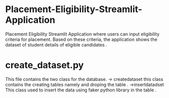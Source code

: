 # Placement-Eligibility-Streamlit-Application
Placement Eligibility Streamlit Application  where users can input eligibility criteria for placement. Based on these criteria, the application shows the dataset of student details of eligible candidates .

# create_dataset.py
This file contains the two class for the database.
-> createdataset 
this class contains the creating tables namely and droping the table .
->insertdatadset
This class used to insert the data using faker python library in the table .

# 
